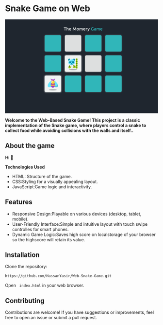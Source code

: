 # Snake Game on Web

<img src='https://raw.githubusercontent.com/HassanYasir/Memory_game/refs/heads/main/Readme_content/game_view.png' alt='game-view' width='650'  align='center'/>

**Welcome to the Web-Based Snake Game! This project is a classic implementation of the Snake game, where players control a snake to collect food while avoiding collisions with the walls and itself..**

## About the game

Hi 👋  

__Technologies Used__

* HTML: Structure of the game.
* CSS:Styling for a visually appealing layout.
* JavaScript:Game logic and interactivity.


## Features

* Responsive Design:Playable on various devices (desktop, tablet, mobile).
* User-Friendly Interface:Simple and intuitive layout with touch swipe controlles for smart phones.
* Dynamic Game Logic:Saves high score on localstorage of your browser so the highscore will retain its value.

## Installation

Clone the repository:

```bash
https://github.com/HassanYasir/Web-Snake-Game.git
```

Open  ` index.html` in your web browser.

## Contributing

Contributions are welcome! If you have suggestions or improvements, feel free to open an issue or submit a pull request.
